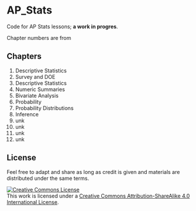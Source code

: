 # AP_Stats

Code for AP Stats lessons; **a work in progres**.

Chapter numbers are from 

## Chapters
1. Descriptive Statistics
2. Survey and DOE
3. Descriptive Statistics
4. Numeric Summaries
5. Bivariate Analysis
6. Probability
7. Probability Distributions
8. Inference
9. unk
10. unk
11. unk
12. unk


## License
Feel free to adapt and share as long as credit is given and materials are distributed under the same terms.

<a rel="license" href="http://creativecommons.org/licenses/by-sa/4.0/"><img alt="Creative Commons License" style="border-width:0" src="https://i.creativecommons.org/l/by-sa/4.0/80x15.png" /></a><br />This work is licensed under a <a rel="license" href="http://creativecommons.org/licenses/by-sa/4.0/">Creative Commons Attribution-ShareAlike 4.0 International License</a>.


